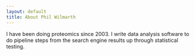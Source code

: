 ```yaml
---
layout: default
title: About Phil Wilmarth
---
```

I have been doing proteomics since 2003. I write data analysis software to do pipeline steps 
from the search engine results up through statistical testing.
